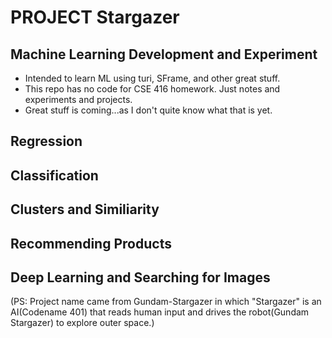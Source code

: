# PROJECT Stargazer
## Machine Learning Development and Experiment
* Intended to learn ML using turi, SFrame, and other great stuff.
* This repo has no code for CSE 416 homework. Just notes and experiments and projects.
* Great stuff is coming...as I don't quite know what that is yet.

## Regression
## Classification
## Clusters and Similiarity
## Recommending Products
## Deep Learning and Searching for Images

(PS: Project name came from Gundam-Stargazer in which "Stargazer" is an AI(Codename 401) that 
reads human input and drives the robot(Gundam Stargazer) to explore outer space.)
